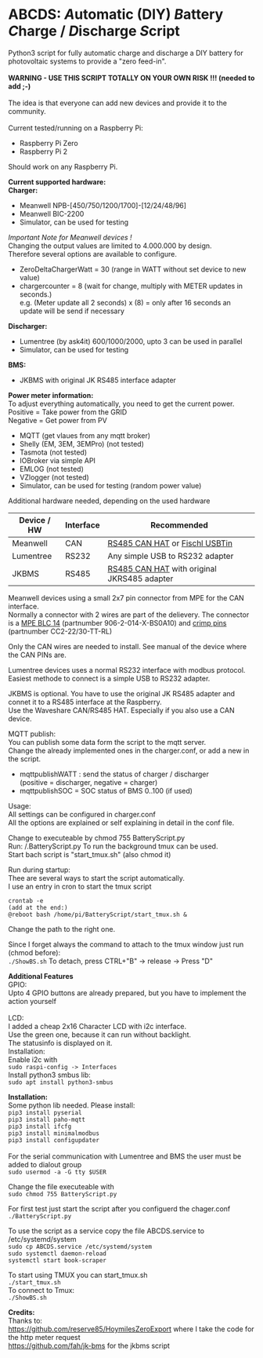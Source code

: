 # ABCDS: *A*utomatic (DIY) *B*attery *C*harge / *D*ischarge *S*cript

Python3 script for fully automatic charge and discharge a DIY battery for photovoltaic systems to provide a "zero feed-in".<br/><br/>
**WARNING - USE THIS SCRIPT TOTALLY ON YOUR OWN RISK !!! (needed to add ;-)<br/><br/>** 
The idea is that everyone can add new devices and provide it to the community.<br/><br/>
Current tested/running on a Raspberry Pi:
- Raspberry Pi Zero
- Raspberry Pi 2<br/>

Should work on any Raspberry Pi. <br/>

**Current supported hardware:<br/>**
**Charger:**
* Meanwell NPB-[450/750/1200/1700]-[12/24/48/96]
* Meanwell BIC-2200<br/>
* Simulator, can be used for testing

*Important Note for Meanwell devices !<br/>*
Changing the output values are limited to 4.000.000 by design.<br/>
Therefore several options are available to configure.<br/>
- ZeroDeltaChargerWatt       =    30 (range in WATT without set device to new value)
- chargercounter = 8 (wait for change, multiply with METER updates in seconds.)<br/>
e.g. (Meter update all 2 seconds) x (8) = only after 16 seconds an update will be send if necessary

**Discharger:**
*  Lumentree (by ask4it) 600/1000/2000, upto 3 can be used in parallel<br/>
* Simulator, can be used for testing

**BMS:**
* JKBMS with original JK RS485 interface adapter

**Power meter information:<br/>**
To adjust everything automatically, you need to get the current power.<br/>
Positive = Take power from the GRID<br/>
Negative = Get power from PV<br/>
* MQTT (get vlaues from any mqtt broker)
* Shelly (EM, 3EM, 3EMPro) (not tested)
* Tasmota (not tested)
* IOBroker via simple API
* EMLOG (not tested)
* VZlogger (not tested)
* Simulator, can be used for testing (random power value)<br/>


Additional hardware needed, depending on the used hardware

Device / HW | Interface | Recommended
---|---|---|
Meanwell | CAN | [RS485 CAN HAT](https://www.waveshare.com/rs485-can-hat.htm) or [Fischl USBTin](https://www.fischl.de/usbtin/)
Lumentree | RS232 | Any simple USB to RS232 adapter
JKBMS | RS485 | [RS485 CAN HAT](https://www.waveshare.com/rs485-can-hat.htm) with original JKRS485 adapter


Meanwell devices using a small 2x7 pin connector from MPE for the CAN interface.<br/> Normally a connector with 2 wires are part of the delievery. The connector is a [MPE BLC 14](https://www.reichelt.de/crimp-buchsenleiste-14-pol-mpe-blc-14-p247189.html?CCOUNTRY=445&LANGUAGE=de&nbc=1&&r=1) (partnumber 906-2-014-X-BS0A10) and [crimp pins](https://www.reichelt.de/crimpkontakt-fuer-mpe-blc-einzeln-mpe-cc222-p150922.html?CCOUNTRY=445&LANGUAGE=de&nbc=1&&r=1) (partnumber CC2-22/30-TT-RL)

Only the CAN wires are needed to install. See manual of the device where the CAN PINs are.

Lumentree devices uses a normal RS232 interface with modbus protocol.<br/>Easiest methode to connect is a simple USB to RS232 adapter.

JKBMS is optional. You have to use the original JK RS485 adapter and connet it to a RS485 interface at the Raspberry. <br/>
Use the Waveshare CAN/RS485 HAT. Especially if you also use a CAN device.

MQTT publish:<br/>
You can publish some data form the script to the mqtt server.<br/>
Change the already implemented ones in the charger.conf, or add a new in the script.<br/>
* mqttpublishWATT : send the status of charger / discharger <br/>(positive = discharger, negative = charger)<br/>
* mqttpublishSOC  = SOC status of BMS 0..100 (if used)

Usage:<br/>
All settings can be configured in charger.conf<br/>
All the options are explained or self explaining in detail in the conf file. <br/>

Change to executeable by chmod 755 BatteryScript.py<br/>
Run: /.BatteryScript.py
To run the background tmux can be used.<br/>
Start bach script is "start_tmux.sh" (also chmod it)<br/>

Run during startup:<br/>
Thee are several ways to start the script automatically.<br/>
I use an entry in cron to start the tmux script<br/>

```
crontab -e
(add at the end:)
@reboot bash /home/pi/BatteryScript/start_tmux.sh &
```
Change the path to the right one.

Since I forget always the command to attach to the tmux window just run (chmod before):<br/>
`./ShowBS.sh` 
To detach, press CTRL+"B" -> release -> Press "D"

**Additional Features**<br/>
GPIO: <br/>
Upto 4 GPIO buttons are already prepared, but you have to implement the action yourself<br/>
<br/>
LCD:<br/>
I added a cheap 2x16 Character LCD with i2c interface.<br/>
Use the green one, because it can run without backlight.<br/>
The statusinfo is displayed on it.<br/>
Installation: <br/>
Enable i2c with <br/>
`sudo raspi-config -> Interfaces`<br/>
Install python3 smbus lib:<br/>
`sudo apt install python3-smbus`

**Installation:<br/>**
Some python lib needed. Please install:<br/>
`pip3 install pyserial`<br/>
`pip3 install paho-mqtt`<br/>
`pip3 install ifcfg`<br/>
`pip3 install minimalmodbus`<br/>
`pip3 install configupdater`<br/><br/>
For the serial communication with Lumentree and BMS the user must be added to dialout group<br/>
`sudo usermod -a -G tty $USER`<br/>

Change the file executeable with<br/>
`sudo chmod 755 BatteryScript.py`<br/>

For first test just start the script after you configuerd the chager.conf<br/>
`./BatteryScript.py`<br/>

To use the script as a service copy the file ABCDS.service to /etc/systemd/system<br/>
`sudo cp ABCDS.service /etc/systemd/system`<br/>
`sudo systemctl daemon-reload`<br/>
`systemctl start book-scraper`<br/>

To start using TMUX you can start_tmux.sh<br/>
`./start_tmux.sh`<br/>
To connect to Tmux:<br/>
`./ShowBS.sh`<br/>

**Credits:<br/>**
Thanks to:<br/>
https://github.com/reserve85/HoymilesZeroExport where I take the code for the http meter request<br/>
https://github.com/fah/jk-bms for the jkbms script

